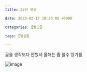```yaml
---
title: 23년 첫글

date: 2023-02-17 10:20:00 +0900

categories: [뻘긋]

tags: [뻘글]

---
```


글을 생각보다 안썼네 올해는 좀 쓸수 있기를

![image](https://user-images.githubusercontent.com/45420310/219525734-98ea1d0d-6542-43f2-ac2a-005d21f5efcf.png)

